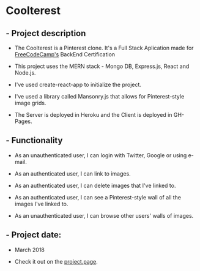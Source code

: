 # Coolterest

## - Project description

+ The Coolterest is a Pinterest clone. It's a Full Stack Aplication made for [FreeCodeCamp's](https://www.freecodecamp.org/) BackEnd Certification

+ This project uses the MERN stack - Mongo DB, Express.js, React and Node.js.

+ I've used create-react-app to initialize the project.

+ I've used a library called Mansonry.js that allows for Pinterest-style image grids.

+ The Server is deployed in Heroku and the Client is deployed in GH-Pages.

## - Functionality

+ As an unauthenticated user, I can login with Twitter, Google or using e-mail.

+ As an authenticated user, I can link to images.

+ As an authenticated user, I can delete images that I've linked to.

+ As an authenticated user, I can see a Pinterest-style wall of all the images I've linked to.

+ As an unauthenticated user, I can browse other users' walls of images.

## - Project date:

+ March 2018

+ Check it out on the [project.page](https://joao-henrique.github.io/Coolterest/).